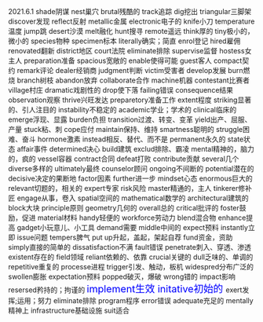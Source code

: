 2021.6.1
shade阴谋
nest巢穴
brutal残酷的
track追踪
dig挖出   triangular三脚架
discover发现
reflect反射
metallic金属
electronic电子的
knife小刀
temperature温度
jump跳
desert沙漠
melt融化
hunt搜寻
remote遥远
think厚的
tiny极小的，微小的
species物种
specimen标本
literally确实；简直
enrol登记
hired雇佣
renovated翻新
district地区
court法院
eliminate排除
supervise监督
hostess女主人
preparation准备
spacious宽敞的
enable使得可能
guest客人
compact契约
remark评论
dealer经销商
judgment判断
victim受害者
develop发展
burn燃烧
branch树枝
abandon放弃
collaborate合作
machine机器
contestant比赛者
village村庄
dramatic戏剧性的
drop使下落
failing错误
consequence结果
observation观察
thrive兴旺发达
preparetory准备工作
extent程度
striking显著的、引人注目的
instability不稳定的
academic学业；学术的
clinical临床的
emerge浮现、显露
burden负担
transition过渡、转变、变革
yield出产、屈服、产量
stuck粘、刺
cope应付
maintain保持、维持
smartness聪明的
struggle困难、奋斗
hormone激素
instead相反、替代、而不是
permanent永久的
state状态
affair事件
determined决心
build建筑
exclud排除、霸凌
mental精神的，脑力的，疯的
vessel容器
contract合同
defeat打败
contribute贡献
several几个
diverse多样的
ultimately最终
counselor顾问
ongoing不间断的
potential潜在的
decisive决定的果断地
factor因素
further进一步
mindset心态
enormous巨大的
relevant切题的，相关的
expert专家
risk风险
master精通的，主人
tinkerer修补匠
engage从事，卷入
spatial空间的
mathematical数学的
architectural建筑的
block大块
principle原则
geometry几何的
overall总的
critical批评的
foster鼓励，促进
material材料
handy轻便的
workforce劳动力
blend混合物
enhance提高
gadget小玩意儿、小工具
demand需要
middle中间的
expect预料
instantly立即
issue问题
tempers脾气
put up升起，盖起，架起自荐
fund资金，资助
simply直接的简单的
dissatisfaction不满
fault错误
penetrate刺入、穿透、渗透
existent存在的
field领域
reliant依赖的、依靠
crucial关键的
dull乏味的、单调的
repetitive重复的
processe进程
trigger引发、触动，板机
widespred分布广泛的
swollen膨胀
expectation预料
popped破灭，爆破
wrong错的
impact影响
resersed矜持的；拘谨的
<font style='color:blue;font-size:20px;background:white'>
implement生效
</font>
<font style='color:blue;font-size:20px;background:white'>
initative初始的
</font>
exert发挥;运用；努力
eliminate排除
program程序
error错误
adequate充足的
mentally精神上
infrastructure基础设施
suit适合


